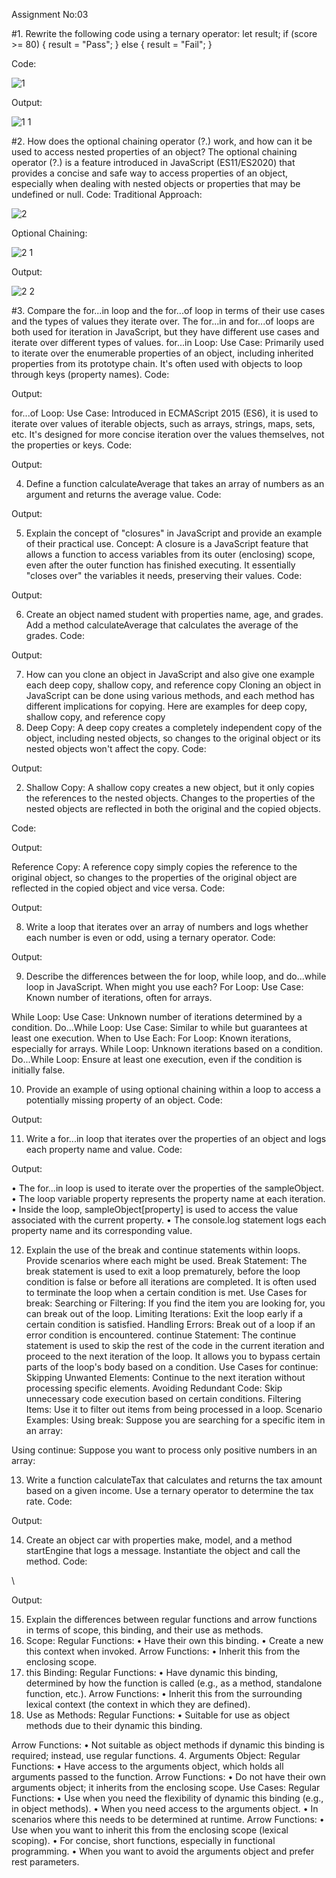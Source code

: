 Assignment No:03

#1.	Rewrite the following code using a ternary operator:
let result;
if (score >= 80) {
    result = "Pass";
} else {
    result = "Fail";
}

Code:

![1](https://github.com/RumesahKhalid/100-Days-Of-Challenge/assets/112583410/324f0393-a088-4903-b706-34b03949ded8)


Output:

![1 1](https://github.com/RumesahKhalid/100-Days-Of-Challenge/assets/112583410/629450eb-649b-4bde-9f0f-e1b3c9164236)

 
#2.  How does the optional chaining operator (?.) work, and how can it be used to access nested properties of an object?
The optional chaining operator (?.) is a feature introduced in JavaScript (ES11/ES2020) that provides a concise and safe way to access properties of an object, especially when dealing with nested objects or properties that may be undefined or null.
Code:
Traditional Approach:


![2](https://github.com/RumesahKhalid/100-Days-Of-Challenge/assets/112583410/3c3afced-919a-446b-98bd-333ac7a4593d)



Optional Chaining:



![2 1](https://github.com/RumesahKhalid/100-Days-Of-Challenge/assets/112583410/80735d0d-b672-458b-a07a-17cdc92615fb)



Output:


![2 2](https://github.com/RumesahKhalid/100-Days-Of-Challenge/assets/112583410/eadbc292-e9df-4b3e-bce4-afe776ebe715)



#3. Compare the for...in loop and the for...of loop in terms of their use cases and the types of values they iterate over.
The for...in and for...of loops are both used for iteration in JavaScript, but they have different use cases and iterate over different types of values.
for...in Loop:
Use Case:
Primarily used to iterate over the enumerable properties of an object, including inherited properties from its prototype chain.
It's often used with objects to loop through keys (property names).
Code:

     



Output:



for...of Loop:
Use Case:
Introduced in ECMAScript 2015 (ES6), it is used to iterate over values of iterable objects, such as arrays, strings, maps, sets, etc.
It's designed for more concise iteration over the values themselves, not the properties or keys.
Code:




Output:



  

4. Define a function calculateAverage that takes an array of numbers as an argument and returns the average value.
Code:







Output:






5.  Explain the concept of "closures" in JavaScript and provide an example of their practical use.
Concept: 
A closure is a JavaScript feature that allows a function to access variables from its outer (enclosing) scope, even after the outer function has finished executing. It essentially "closes over" the variables it needs, preserving their values.
Code:







Output:



6. Create an object named student with properties name, age, and grades. Add a method calculateAverage that calculates the average of the grades.
Code:











Output:
 


7. How can you clone an object in JavaScript and also give one example each deep copy, shallow copy, and reference copy
Cloning an object in JavaScript can be done using various methods, and each method has different implications for copying. Here are examples for deep copy, shallow copy, and reference copy
1. Deep Copy:
A deep copy creates a completely independent copy of the object, including nested objects, so changes to the original object or its nested objects won't affect the copy.
Code:




Output:	


2. Shallow Copy:
A shallow copy creates a new object, but it only copies the references to the nested objects. Changes to the properties of the nested objects are reflected in both the original and the copied objects.

Code:




Output:	


 
Reference Copy:
A reference copy simply copies the reference to the original object, so changes to the properties of the original object are reflected in the copied object and vice versa.
Code:




Output:	



8. Write a loop that iterates over an array of numbers and logs whether each number is even or odd, using a ternary operator.
Code:






Output:






9. Describe the differences between the for loop, while loop, and do...while loop in JavaScript. When might you use each?
For Loop:
Use Case: Known number of iterations, often for arrays.

While Loop:
Use Case: Unknown number of iterations determined by a condition.
Do...While Loop:
Use Case: Similar to while but guarantees at least one execution.
When to Use Each:
For Loop: Known iterations, especially for arrays.
While Loop: Unknown iterations based on a condition.
Do...While Loop: Ensure at least one execution, even if the condition is initially false.


10. Provide an example of using optional chaining within a loop to access a potentially missing property of an object.
Code:








Output:




11. Write a for...in loop that iterates over the properties of an object and logs each property name and value.
Code:




Output:



•	The for...in loop is used to iterate over the properties of the sampleObject.
•	The loop variable property represents the property name at each iteration.
•	Inside the loop, sampleObject[property] is used to access the value associated with the current property.
•	The console.log statement logs each property name and its corresponding value.


12. Explain the use of the break and continue statements within loops. Provide scenarios where each might be used.
Break Statement:
The break statement is used to exit a loop prematurely, before the loop condition is false or before all iterations are completed. It is often used to terminate the loop when a certain condition is met.
Use Cases for break:
Searching or Filtering: If you find the item you are looking for, you can break out of the loop.
Limiting Iterations: Exit the loop early if a certain condition is satisfied.
Handling Errors: Break out of a loop if an error condition is encountered.
continue Statement:
The continue statement is used to skip the rest of the code in the current iteration and proceed to the next iteration of the loop. It allows you to bypass certain parts of the loop's body based on a condition.
Use Cases for continue:
Skipping Unwanted Elements: Continue to the next iteration without processing specific elements.
Avoiding Redundant Code: Skip unnecessary code execution based on certain conditions.
Filtering Items: Use it to filter out items from being processed in a loop.
Scenario Examples:
Using break:
Suppose you are searching for a specific item in an array:









Using continue:
Suppose you want to process only positive numbers in an array:











13. Write a function calculateTax that calculates and returns the tax amount based on a given income. Use a ternary operator to determine the tax rate.
Code:







Output:


14. Create an object car with properties make, model, and a method startEngine that logs a message. Instantiate the object and call the method.
Code:



\



Output:



15. Explain the differences between regular functions and arrow functions in terms of scope, this binding, and their use as methods.
1. Scope:
Regular Functions:
•	Have their own this binding.
•	Create a new this context when invoked.
Arrow Functions:
•	Inherit this from the enclosing scope.
2. this Binding:
Regular Functions:
•	Have dynamic this binding, determined by how the function is called (e.g., as a method, standalone function, etc.).
Arrow Functions:
•	Inherit this from the surrounding lexical context (the context in which they are defined).
3. Use as Methods:
Regular Functions:
•	Suitable for use as object methods due to their dynamic this binding.

Arrow Functions:
•	Not suitable as object methods if dynamic this binding is required; instead, use regular functions.
4. Arguments Object:
Regular Functions:
•	Have access to the arguments object, which holds all arguments passed to the function.
Arrow Functions:
•	Do not have their own arguments object; it inherits from the enclosing scope.
Use Cases:
Regular Functions:
•	Use when you need the flexibility of dynamic this binding (e.g., in object methods).
•	When you need access to the arguments object.
•	In scenarios where this needs to be determined at runtime.
Arrow Functions:
•	Use when you want to inherit this from the enclosing scope (lexical scoping).
•	For concise, short functions, especially in functional programming.
•	When you want to avoid the arguments object and prefer rest parameters.


